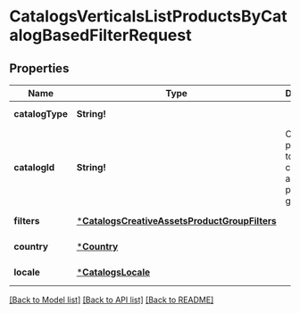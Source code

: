 # CatalogsVerticalsListProductsByCatalogBasedFilterRequest

## Properties
Name | Type | Description | Notes
------------ | ------------- | ------------- | -------------
**catalogType** | **String!** |  | [default to null]
**catalogId** | **String!** | Catalog id pertaining to the creative assets product group. | [default to null]
**filters** | [***CatalogsCreativeAssetsProductGroupFilters**](CatalogsCreativeAssetsProductGroupFilters.md) |  | [default to null]
**country** | [***Country**](Country.md) |  | [default to null]
**locale** | [***CatalogsLocale**](CatalogsLocale.md) |  | [default to null]

[[Back to Model list]](../README.md#documentation-for-models) [[Back to API list]](../README.md#documentation-for-api-endpoints) [[Back to README]](../README.md)


